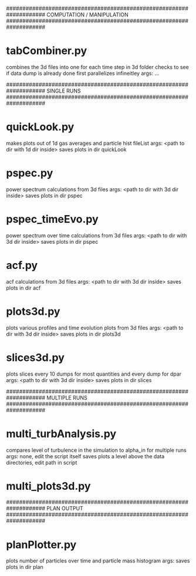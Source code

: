 ####################################################################
COMPUTATION / MANIPULATION
####################################################################
# tabCombiner.py
combines the 3d files into one for each time step in 3d folder
checks to see if data dump is already done first
parallelizes infineitley
args: <npc> <pathToDir1> <pathToDir2> <pathToDir3> ...

####################################################################
SINGLE RUNS
####################################################################
# quickLook.py
makes plots out of 1d gas averages and particle hist fileList
args: <path to dir with 1d dir inside>
saves plots in dir quickLook

# pspec.py
power spectrum calculations from 3d files
args: <path to dir with 3d dir inside>
saves plots in dir pspec

# pspec_timeEvo.py
power spectrum over time calculations from 3d files
args: <path to dir with 3d dir inside>
saves plots in dir pspec

# acf.py
acf calculations from 3d files
args: <path to dir with 3d dir inside>
saves plots in dir acf

# plots3d.py
plots various profiles and time evolution plots from 3d files
args: <path to dir with 3d dir inside>
saves plots in dir plots3d

# slices3d.py
plots slices every 10 dumps for most quantities and every dump for dpar
args: <path to dir with 3d dir inside>
saves plots in dir slices

####################################################################
MULTIPLE RUNS
####################################################################
# multi_turbAnalysis.py
compares level of turbulence in the simulation to alpha_in for multiple runs
args: none, edit the script itself
saves plots a level above the data directories, edit path in script

# multi_plots3d.py

####################################################################
PLAN OUTPUT
####################################################################
# planPlotter.py
plots number of particles over time and particle mass histogram
args: <path to dir with planOutput dir inside>
saves plots in dir plan
















#
